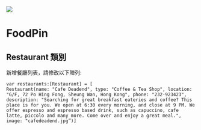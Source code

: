 <img src="https://www.ncnu.edu.tw/ncnuweb/units/share/%E5%85%A8%E6%A0%A1%E5%85%B1%E7%94%A8/web_material/images/banner/banner_2.gif">

# FoodPin

## Restaurant 類別

新增餐廳列表，請修改以下陣列:

    var restaurants:[Restaurant] = [
    Restaurant(name: "Cafe Deadend", type: "Coffee & Tea Shop", location: "G/F, 72 Po Hing Fong, Sheung Wan, Hong Kong", phone: "232-923423", 
    description: "Searching for great breakfast eateries and coffee? This place is for you. We open at 6:30 every morning, and close at 9 PM. We offer espresso and espresso based drink, such as capuccino, cafe latte, piccolo and many more. Come over and enjoy a great meal.",
    image: "cafedeadend.jpg”)] 
     
